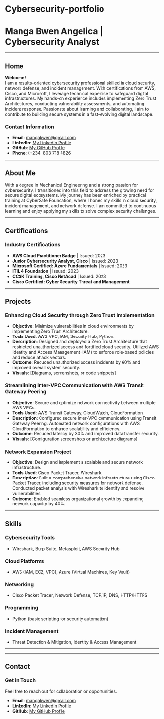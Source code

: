 # Cybersecurity-portfolio

# Manga Bwen Angelica | Cybersecurity Analyst

---

## **Home**

**Welcome!**  
I am a results-oriented cybersecurity professional skilled in cloud security, network defense, and incident management. With certifications from AWS, Cisco, and Microsoft, I leverage technical expertise to safeguard digital infrastructures. My hands-on experience includes implementing Zero Trust Architectures, conducting vulnerability assessments, and automating incident response. Passionate about learning and collaborating, I aim to contribute to building secure systems in a fast-evolving digital landscape.

### Contact Information
- **Email**: mangabwen@gmail.com
- **LinkedIn**: [My LinkedIn Profile](https://linkedin.com/in/bwen-manga-459971215)
- **GitHub**: [My GitHub Profile](https://github.com/mangha-tech)
- **Phone**: (+234) 803 718 4826

---

## **About Me**

With a degree in Mechanical Engineering and a strong passion for cybersecurity, I transitioned into this field to address the growing need for secure digital ecosystems. My journey has been enriched by practical training at CyberSafe Foundation, where I honed my skills in cloud security, incident management, and network defense. I am committed to continuous learning and enjoy applying my skills to solve complex security challenges.

---

## **Certifications**

### Industry Certifications
- **AWS Cloud Practitioner Badge** | Issued: 2023
- **Junior Cybersecurity Analyst, Cisco** | Issued: 2023
- **Microsoft Certified: Azure Fundamentals** | Issued: 2023
- **ITIL 4 Foundation** | Issued: 2023
- **CCSK Training, Cisco NetAcad** | Issued: 2023
- **Cisco Certified: Cyber Security Threat and Management**

---

## **Projects**

### Enhancing Cloud Security through Zero Trust Implementation
- **Objective**: Minimize vulnerabilities in cloud environments by implementing Zero Trust Architecture.
- **Tools Used**: AWS VPC, IAM, Security Hub, Python.
- **Description**: Designed and deployed a Zero Trust Architecture that restricted unauthorized access and fortified cloud security. Utilized AWS Identity and Access Management (IAM) to enforce role-based policies and reduce attack vectors.
- **Outcome**: Reduced unauthorized access incidents by 60% and improved overall system security.
- **Visuals**: [Diagrams, screenshots, or code snippets]

### Streamlining Inter-VPC Communication with AWS Transit Gateway Peering
- **Objective**: Secure and optimize network connectivity between multiple AWS VPCs.
- **Tools Used**: AWS Transit Gateway, CloudWatch, CloudFormation.
- **Description**: Configured secure inter-VPC communication using Transit Gateway Peering. Automated network configurations with AWS CloudFormation to enhance scalability and efficiency.
- **Outcome**: Reduced latency by 30% and improved data transfer security.
- **Visuals**: [Configuration screenshots or architecture diagrams]

### Network Expansion Project
- **Objective**: Design and implement a scalable and secure network infrastructure.
- **Tools Used**: Cisco Packet Tracer, Wireshark.
- **Description**: Built a comprehensive network infrastructure using Cisco Packet Tracer, including security measures for network defense. Conducted packet analysis with Wireshark to identify and resolve vulnerabilities.
- **Outcome**: Enabled seamless organizational growth by expanding network capacity by 40%.

---

## **Skills**

### Cybersecurity Tools
- Wireshark, Burp Suite, Metasploit, AWS Security Hub

### Cloud Platforms
- AWS (IAM, EC2, VPC), Azure (Virtual Machines, Key Vault)

### Networking
- Cisco Packet Tracer, Network Defense, TCP/IP, DNS, HTTP/HTTPS

### Programming
- Python (basic scripting for security automation)

### Incident Management
- Threat Detection & Mitigation, Identity & Access Management

---



---

## **Contact**

### Get in Touch
Feel free to reach out for collaboration or opportunities.  
- **Email**: mangabwen@gmail.com
- **LinkedIn**: [My LinkedIn Profile](https://linkedin.com/in/bwen-manga-459971215)
- **GitHub**: [My GitHub Profile](https://github.com/mangha-tech)
